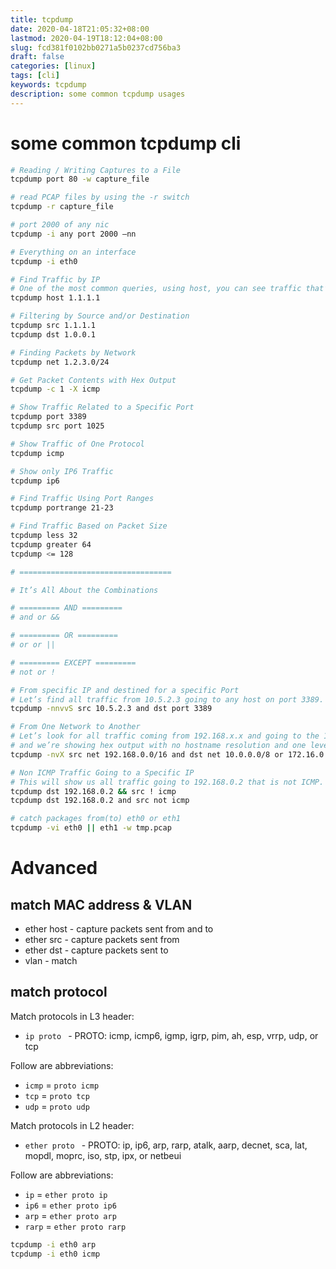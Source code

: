 ```yaml
---
title: tcpdump
date: 2020-04-18T21:05:32+08:00
lastmod: 2020-04-19T18:12:04+08:00
slug: fcd381f0102bb0271a5b0237cd756ba3
draft: false
categories: [linux]
tags: [cli]
keywords: tcpdump
description: some common tcpdump usages
---
```

# some common tcpdump cli

```bash
# Reading / Writing Captures to a File 
tcpdump port 80 -w capture_file 

# read PCAP files by using the -r switch 
tcpdump -r capture_file 

# port 2000 of any nic  
tcpdump -i any port 2000 –nn 

# Everything on an interface 
tcpdump -i eth0 

# Find Traffic by IP 
# One of the most common queries, using host, you can see traffic that’s going to or from 1.1.1.1. 
tcpdump host 1.1.1.1 

# Filtering by Source and/or Destination 
tcpdump src 1.1.1.1  
tcpdump dst 1.0.0.1 

# Finding Packets by Network 
tcpdump net 1.2.3.0/24 

# Get Packet Contents with Hex Output 
tcpdump -c 1 -X icmp 

# Show Traffic Related to a Specific Port 
tcpdump port 3389  
tcpdump src port 1025 

# Show Traffic of One Protocol 
tcpdump icmp 

# Show only IP6 Traffic 
tcpdump ip6 

# Find Traffic Using Port Ranges 
tcpdump portrange 21-23 

# Find Traffic Based on Packet Size 
tcpdump less 32  
tcpdump greater 64  
tcpdump <= 128 

# ==================================

# It’s All About the Combinations 

# ========= AND =========
# and or && 

# ========= OR ========= 
# or or || 

# ========= EXCEPT =========
# not or ! 

# From specific IP and destined for a specific Port 
# Let’s find all traffic from 10.5.2.3 going to any host on port 3389. 
tcpdump -nnvvS src 10.5.2.3 and dst port 3389 

# From One Network to Another 
# Let’s look for all traffic coming from 192.168.x.x and going to the 10.x or 172.16.x.x networks
# and we’re showing hex output with no hostname resolution and one level of extra verbosity. 
tcpdump -nvX src net 192.168.0.0/16 and dst net 10.0.0.0/8 or 172.16.0.0/16 

# Non ICMP Traffic Going to a Specific IP 
# This will show us all traffic going to 192.168.0.2 that is not ICMP. 
tcpdump dst 192.168.0.2 && src ! icmp 
tcpdump dst 192.168.0.2 and src not icmp

# catch packages from(to) eth0 or eth1
tcpdump -vi eth0 || eth1 -w tmp.pcap
```

# Advanced

## match MAC address & VLAN

-   ether host <MAC> - capture packets sent from and to <MAC>
-   ether src <MAC> - capture packets sent from <MAC>
-   ether dst <MAC> - capture packets sent to <MAC>
-   vlan <VLAN ID> - match <VLAN ID>

## match protocol

Match protocols in L3 header:

-   `ip proto ` - PROTO: icmp, icmp6, igmp, igrp, pim, ah, esp, vrrp, udp, or tcp

Follow are abbreviations:

-   `icmp` = `proto icmp`
-   `tcp` = `proto tcp`
-   `udp` = `proto udp`

Match protocols in L2 header:

-   `ether proto ` - PROTO: ip, ip6, arp, rarp, atalk, aarp, decnet, sca, lat, mopdl, moprc, iso, stp, ipx, or netbeui

Follow are abbreviations:

-   `ip` = `ether proto ip`
-   `ip6` = `ether proto ip6`
-   `arp` = `ether proto arp`
-   `rarp` = `ether proto rarp`

```bash
tcpdump -i eth0 arp
tcpdump -i eth0 icmp
```
